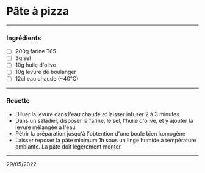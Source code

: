 # Pâte à pizza


---

### Ingrédients

- [ ] 200g farine T65
- [ ] 3g sel
- [ ] 10g huile d'olive
- [ ] 10g levure de boulanger
- [ ] 12cl eau chaude (~40°C)

---

### Recette

- Diluer la levure dans l'eau chaude et laisser infuser 2 à 3 minutes
- Dans un saladier, disposer la farine, le sel, l'huile d'olive, et y ajouter la levure mélangée à l'eau
- Pétrir la préparation jusqu'à l'obtention d'une boule bien homogène
- Laisser reposer la pâte minimum 1h sous un linge humide à température ambiante. La pâte doit légèrement monter

---

29/05/2022

